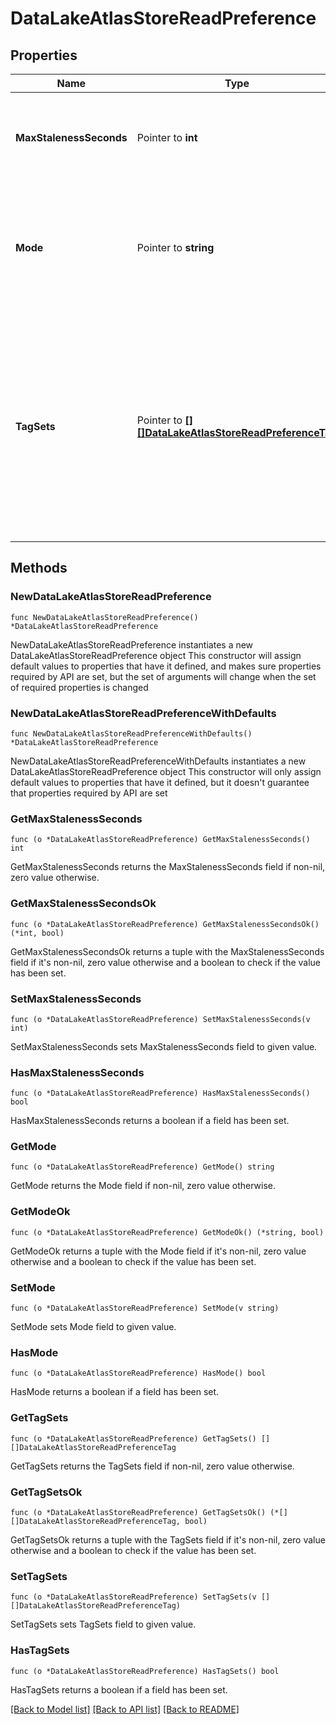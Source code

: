 # DataLakeAtlasStoreReadPreference

## Properties

Name | Type | Description | Notes
------------ | ------------- | ------------- | -------------
**MaxStalenessSeconds** | Pointer to **int** | Maximum replication lag, or **staleness**, for reads from secondaries. | [optional] 
**Mode** | Pointer to **string** | [Read preference mode](https://docs.mongodb.com/manual/core/read-preference/#read-preference-modes) that specifies to which replica set member to route the read requests. | [optional] 
**TagSets** | Pointer to [**[][]DataLakeAtlasStoreReadPreferenceTag**]([]DataLakeAtlasStoreReadPreferenceTag.md) | List that contains [tag sets](https://docs.mongodb.com/manual/core/read-preference-tags/) or tag specification documents. If specified, Atlas Data Lake routes read requests to replica set member or members that are associated with the specified tags. | [optional] 

## Methods

### NewDataLakeAtlasStoreReadPreference

`func NewDataLakeAtlasStoreReadPreference() *DataLakeAtlasStoreReadPreference`

NewDataLakeAtlasStoreReadPreference instantiates a new DataLakeAtlasStoreReadPreference object
This constructor will assign default values to properties that have it defined,
and makes sure properties required by API are set, but the set of arguments
will change when the set of required properties is changed

### NewDataLakeAtlasStoreReadPreferenceWithDefaults

`func NewDataLakeAtlasStoreReadPreferenceWithDefaults() *DataLakeAtlasStoreReadPreference`

NewDataLakeAtlasStoreReadPreferenceWithDefaults instantiates a new DataLakeAtlasStoreReadPreference object
This constructor will only assign default values to properties that have it defined,
but it doesn't guarantee that properties required by API are set

### GetMaxStalenessSeconds

`func (o *DataLakeAtlasStoreReadPreference) GetMaxStalenessSeconds() int`

GetMaxStalenessSeconds returns the MaxStalenessSeconds field if non-nil, zero value otherwise.

### GetMaxStalenessSecondsOk

`func (o *DataLakeAtlasStoreReadPreference) GetMaxStalenessSecondsOk() (*int, bool)`

GetMaxStalenessSecondsOk returns a tuple with the MaxStalenessSeconds field if it's non-nil, zero value otherwise
and a boolean to check if the value has been set.

### SetMaxStalenessSeconds

`func (o *DataLakeAtlasStoreReadPreference) SetMaxStalenessSeconds(v int)`

SetMaxStalenessSeconds sets MaxStalenessSeconds field to given value.

### HasMaxStalenessSeconds

`func (o *DataLakeAtlasStoreReadPreference) HasMaxStalenessSeconds() bool`

HasMaxStalenessSeconds returns a boolean if a field has been set.
### GetMode

`func (o *DataLakeAtlasStoreReadPreference) GetMode() string`

GetMode returns the Mode field if non-nil, zero value otherwise.

### GetModeOk

`func (o *DataLakeAtlasStoreReadPreference) GetModeOk() (*string, bool)`

GetModeOk returns a tuple with the Mode field if it's non-nil, zero value otherwise
and a boolean to check if the value has been set.

### SetMode

`func (o *DataLakeAtlasStoreReadPreference) SetMode(v string)`

SetMode sets Mode field to given value.

### HasMode

`func (o *DataLakeAtlasStoreReadPreference) HasMode() bool`

HasMode returns a boolean if a field has been set.
### GetTagSets

`func (o *DataLakeAtlasStoreReadPreference) GetTagSets() [][]DataLakeAtlasStoreReadPreferenceTag`

GetTagSets returns the TagSets field if non-nil, zero value otherwise.

### GetTagSetsOk

`func (o *DataLakeAtlasStoreReadPreference) GetTagSetsOk() (*[][]DataLakeAtlasStoreReadPreferenceTag, bool)`

GetTagSetsOk returns a tuple with the TagSets field if it's non-nil, zero value otherwise
and a boolean to check if the value has been set.

### SetTagSets

`func (o *DataLakeAtlasStoreReadPreference) SetTagSets(v [][]DataLakeAtlasStoreReadPreferenceTag)`

SetTagSets sets TagSets field to given value.

### HasTagSets

`func (o *DataLakeAtlasStoreReadPreference) HasTagSets() bool`

HasTagSets returns a boolean if a field has been set.

[[Back to Model list]](../README.md#documentation-for-models) [[Back to API list]](../README.md#documentation-for-api-endpoints) [[Back to README]](../README.md)


